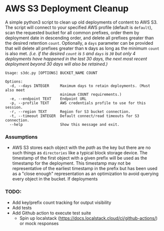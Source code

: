 # AWS S3 Deployment Cleanup

A simple python3 script to clean up old deployments of content to AWS S3. The script will connect
to your specified AWS profile (default is `default`), scan the requested bucket for all common prefixes, 
order them by deployment date in descending order, and delete all prefixes greater than the desired 
retention `count`. Optionally, a `days` parameter can be provided that will delete all prefixes 
greater than `N` days as long as the minimum `count` is also met. _(i.e. if the desired `count` is 
`5` and `days` is `30` but only 4 deployments have happened in the last 30 days, the next most recent 
deployment beyond 30 days will also be retained.)_

```
Usage: s3dc.py [OPTIONS] BUCKET_NAME COUNT

Options:
  -d, --days INTEGER     Maximum days to retain deployments. (Must also meet
                         minimum COUNT requirements.)
  -e, --endpoint TEXT    Endpoint URL
  -p, --profile TEXT     AWS credentials profile to use for this session.
  -r, --region TEXT      Region for S3 bucket connection.
  -t, --timeout INTEGER  Default connect/read timeouts for S3 connection.
  --help                 Show this message and exit.
```

### Assumptions
* AWS S3 stores each object with the _path_ as the key but there are no such things as `directories` 
  like a typical block storage device. The timestamp of the first object with a given prefix will be used 
  as the timestamp for the deployment. This timestamp may not be representative of the earliest timestamp 
  in the prefix but has been used as a "close enough" representation as an optimization to avoid querying 
  every object in the bucket. If deployments  

### TODO:
* Add key/prefix count tracking for output visibility
* Add tests
* Add Github action to execute test suite
  * Spin up localstack (https://docs.localstack.cloud/ci/github-actions/) or mock responses
